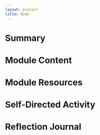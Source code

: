 ```yaml
---
layout: project
title: Node
---
```


# Summary



# Module Content

# Module Resources

# Self-Directed Activity

# Reflection Journal


